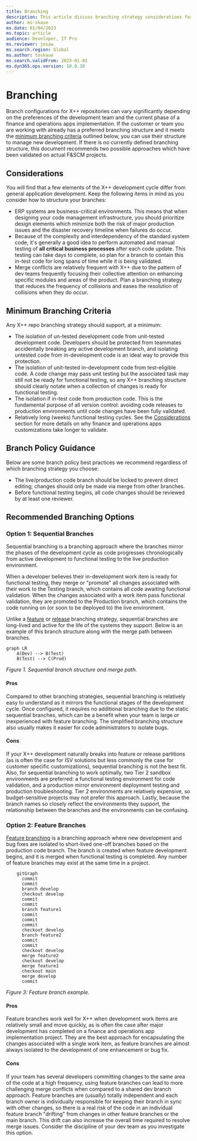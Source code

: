 ```yaml
---
title: Branching
description: This article discuss branching strategy considerations for X++ development.
author: ms-skaue
ms.date: 01/04/2023
ms.topic: article
audience: Developer, IT Pro
ms.reviewer: josaw
ms.search.region: Global
ms.author: toskaue
ms.search.validFrom: 2023-01-01
ms.dyn365.ops.version: 10.0.30
---
```

# Branching

Branch configurations for X++ repositories can vary significantly depending on the preferences of the development team and the current phase of a finance and operations apps implementation. If the customer or team you are working with already has a preferred branching structure and it meets the [minimum branching criteria](#minimum-branching-criteria) outlined below, you can use their structure to manage new development. If there is no currently defined branching structure, this document recommends two possible approaches which have been validated on actual F&SCM projects.

## Considerations

You will find that a few elements of the X++ development cycle differ from general application development. Keep the following items in mind as you consider how to structure your branches:

- ERP systems are business-critical environments. This means that when designing your code management infrastructure, you should prioritize design elements which minimize both the risk of major production issues and the disaster recovery timeline when failures do occur.
- Because of the complexity and interdependency of the standard system code, it's generally a good idea to perform automated and manual testing of **all critical business processes** after each code update. This testing can take days to complete, so plan for a branch to contain this in-test code for long spans of time while it is being validated.
- Merge conflicts are relatively frequent with X++ due to the pattern of dev teams frequently focusing their collective attention on enhancing specific modules and areas of the product. Plan a branching strategy that reduces the frequency of collisions and eases the resolution of collisions when they do occur.

## Minimum Branching Criteria

Any X++ repo branching strategy should support, at a minimum:

- The isolation of un-tested development code from unit-tested development code. Developers should be protected from teammates accidentally breaking any active development branch, and isolating untested code from in-development code is an ideal way to provide this protection.
- The isolation of unit-tested in-development code from test-eligible code. A code change may pass unit testing but the associated task may still not be ready for functional testing, so any X++ branching structure should clearly notate when a collection of changes is ready for functional testing.
- The isolation if in-test code from production code. This is the fundamental purpose of all version control: avoiding code releases to production environments until code changes have been fully validated.
- Relatively long (weeks) functional testing cycles. See the [Considerations](#considerations) section for more details on why finance and operations apps customizations take longer to validate.

## Branch Policy Guidance

Below are some branch policy best practices we recommend regardless of which branching strategy you choose:

- The live/production code branch should be locked to prevent direct editing; changes should only be made via merge from other branches.
- Before functional testing begins, all code changes should be reviewed by at least one reviewer.

## Recommended Branching Options

### Option 1: Sequential Branches

Sequential branching is a branching approach where the branches mirror the phases of the development cycle as code progresses chronologically from active development to functional testing to the live production environment.

When a developer believes their in-development work item is ready for functional testing, they merge or "promote" all changes associated with their work to the Testing branch, which contains all code awaiting functional validation. When the changes associated with a work item pass functional validation, they are promoted to the Production branch, which contains the code running on (or soon to be deployed to) the live environment.

Unlike a [feature](https://learn.microsoft.com/en-us/azure/devops/repos/git/git-branching-guidance?view=azure-devops&preserve-view=true#use-feature-branches-for-your-work) or [release](https://learn.microsoft.com/azure/devops/repos/git/git-branching-guidance?view=azure-devops&preserve-view=true#use-feature-branches-for-your-work) branching strategy, sequential branches are long-lived and active for the life of the systems they support. Below is an example of this branch structure along with the merge path between branches.

```mermaid
graph LR
    A(Dev) --> B(Test)
    B(Test) --> C(Prod)
```

*Figure 1. Sequential branch structure and merge path.*

#### Pros

Compared to other branching strategies, sequential branching is relatively easy to understand as it mirrors the functional stages of the development cycle. Once configured, it requires no additional branching due to the static sequential branches, which can be a benefit when your team is large or inexperienced with feature branching. The simplified branching structure also usually makes it easier for code administrators to isolate bugs.

#### Cons

If your X++ development naturally breaks into feature or release partitions (as is often the case for ISV solutions but less commonly the case for customer specific customizations), sequential branching is not the best fit. Also, for sequential branching to work optimally, two Tier 2 sandbox environments are preferred: a functional testing environment for code validation, and a production mirror environment deployment testing and production troubleshooting. Tier 2 environments are relatively expensive, so budget-sensitive projects may not prefer this approach. Lastly, because the branch names so closely reflect the environments they support, the relationship between the branches and the environments can be confusing.

### Option 2: Feature Branches

[Feature branching](https://learn.microsoft.com/azure/devops/repos/git/git-branching-guidance?view=azure-devops&preserve-view=true#use-feature-branches-for-your-work) is a branching approach where new development and bug fixes are isolated to short-lived one-off branches based on the production code branch. The branch is created when feature development begins, and it is merged when functional testing is completed. Any number of feature branches may exist at the same time in a project.

```mermaid
    gitGraph
      commit
      commit
      branch develop
      checkout develop
      commit
      commit
      branch feature1
      commit
      commit
      commit
      checkout develop
      branch feature2
      commit
      commit
      checkout develop
      merge feature2
      checkout develop
      merge feature1
      checkout main
      merge develop
      commit
```

*Figure 3: Feature branch example.*

#### Pros

Feature branches work well for X++ when development work items are relatively small and move quickly, as is often the case after major development has completed on a finance and operations app implementation project. They are the best approach for encapsulating the changes associated with a single work item, as feature branches are almost always isolated to the development of one enhancement or bug fix.

#### Cons

If your team has several developers committing changes to the same area of the code at a high frequency, using feature branches can lead to more challenging merge conflicts when compared to a shared dev branch approach. Feature branches are (usually) totally independent and each branch owner is individually responsible for keeping their branch in sync with other changes, so there is a real risk of the code in an individual feature branch "drifting" from changes in other feature branches or the main branch. This drift can also increase the overall time required to resolve merge issues. Consider the discipline of your dev team as you investigate this option.
